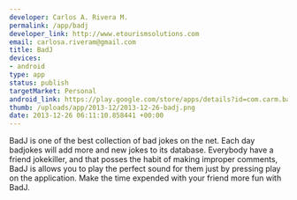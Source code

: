 ```yaml
--- 
developer: Carlos A. Rivera M.
permalink: /app/badj
developer_link: http://www.etourismsolutions.com
email: carlosa.riveram@gmail.com
title: BadJ
devices: 
- android
type: app
status: publish
targetMarket: Personal
android_link: https://play.google.com/store/apps/details?id=com.carm.badjoke
thumb: /uploads/app/2013-12/2013-12-26-badj.png
date: 2013-12-26 06:11:10.858441 +00:00
---
```


BadJ is one of the best collection of bad jokes on the net. Each day badjokes will add more and new jokes to its database. Everybody have a friend jokekiller, and  that posses the habit of making improper comments, BadJ is allows you to play the perfect sound for them just by pressing play on the application. Make the time expended with your friend more fun with BadJ.
